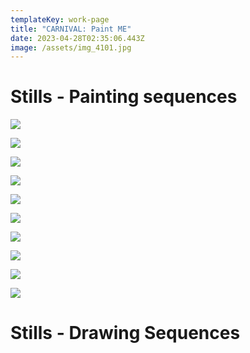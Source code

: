 ```yaml
---
templateKey: work-page
title: "CARNIVAL: Paint ME"
date: 2023-04-28T02:35:06.443Z
image: /assets/img_4101.jpg
---
```

# S﻿tills - Painting sequences

<div class="lines-1"></div>

![](/assets/img_4102.jpg)

![](/assets/_dsc7574-2.jpg)

<div class="lines-1"></div>

![](/assets/img_4101.jpg)

![](/assets/img_4093.jpg)

![](/assets/_dsc7247-拷贝.jpg)

![](/assets/_dsc7272-拷贝.jpg)

![](/assets/_dsc7337-拷贝.jpg)

![](/assets/_dsc7441-拷贝.jpg)

![](/assets/_dsc7665-拷贝.jpg)

![](/assets/头朝下好看2-拷贝.jpg)

# S﻿tills - Drawing Sequences